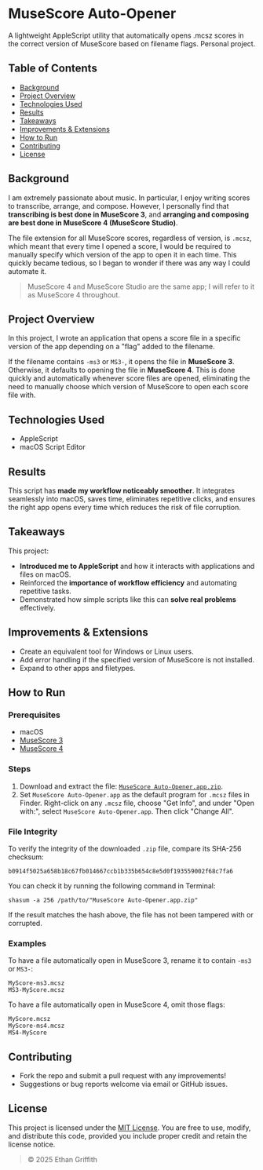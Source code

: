 # MuseScore Auto-Opener

A lightweight AppleScript utility that automatically opens .mcsz scores in the correct version of MuseScore based on filename flags. Personal project.

## Table of Contents
- [Background](#background)
- [Project Overview](#project-overview)
- [Technologies Used](#technologies-used)
- [Results](#results)
- [Takeaways](#takeaways)
- [Improvements & Extensions](#improvements--extensions)
- [How to Run](#how-to-run)
- [Contributing](#contributing)
- [License](#license)

## Background

I am extremely passionate about music. In particular, I enjoy writing scores to transcribe, arrange, and compose. However, I personally find that **transcribing is best done in MuseScore 3**, and **arranging and composing are best done in MuseScore 4 (MuseScore Studio)**.

The file extension for all MuseScore scores, regardless of version, is `.mcsz`, which meant that every time I opened a score, I would be required to manually specify which version of the app to open it in each time. This quickly became tedious, so I began to wonder if there was any way I could automate it.

> MuseScore 4 and MuseScore Studio are the same app; I will refer to it as MuseScore 4 throughout.

## Project Overview

In this project, I wrote an application that opens a score file in a specific version of the app depending on a "flag" added to the filename.

If the filename contains `-ms3` or `MS3-`, it opens the file in **MuseScore 3**. Otherwise, it defaults to opening the file in **MuseScore 4**. This is done quickly and automatically whenever score files are opened, eliminating the need to manually choose which version of MuseScore to open each score file with.

## Technologies Used
- AppleScript
- macOS Script Editor

## Results

This script has **made my workflow noticeably smoother**. It integrates seamlessly into macOS, saves time, eliminates repetitive clicks, and ensures the right app opens every time which reduces the risk of file corruption.

## Takeaways

This project:
- **Introduced me to AppleScript** and how it interacts with applications and files on macOS.
- Reinforced the **importance of workflow efficiency** and automating repetitive tasks.
- Demonstrated how simple scripts like this can **solve real problems** effectively.

## Improvements & Extensions

- Create an equivalent tool for Windows or Linux users.
- Add error handling if the specified version of MuseScore is not installed.
- Expand to other apps and filetypes.

## How to Run

### Prerequisites
- macOS
- [MuseScore 3](https://musescore.org/en/download)
- [MuseScore 4](https://musescore.org/en/download)

### Steps
1. Download and extract the file: [`MuseScore Auto-Opener.app.zip`](MuseScore%20Auto-Opener.app.zip).
2. Set `MuseScore Auto-Opener.app` as the default program for `.mcsz` files in Finder. Right-click on any `.mcsz` file, choose "Get Info", and under "Open with:", select `MuseScore Auto-Opener.app`. Then click "Change All".

### File Integrity

To verify the integrity of the downloaded `.zip` file, compare its SHA-256 checksum:
```
b0914f5025a658b18c67fb014667ccb1b335b654c8e5d0f193559002f68c7fa6
```
You can check it by running the following command in Terminal:
```
shasum -a 256 /path/to/"MuseScore Auto-Opener.app.zip"
```
If the result matches the hash above, the file has not been tampered with or corrupted.

### Examples

To have a file automatically open in MuseScore 3, rename it to contain `-ms3` or `MS3-`:
```
MyScore-ms3.mcsz
MS3-MyScore.mcsz
```

To have a file automatically open in MuseScore 4, omit those flags:
```
MyScore.mcsz
MyScore-ms4.mcsz
MS4-MyScore
```

## Contributing

- Fork the repo and submit a pull request with any improvements!
- Suggestions or bug reports welcome via email or GitHub issues.

## License

This project is licensed under the [MIT License](LICENSE). You are free to use, modify, and distribute this code, provided you include proper credit and retain the license notice.

> © 2025 Ethan Griffith
